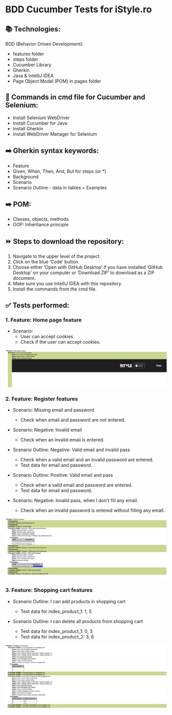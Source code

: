 # BDD Cucumber Tests for iStyle.ro

## 📚 Technologies:

BDD (Behavior Driven Development):

- features folder
- steps folder
- Cucumber Library
- Gherkin
- Java & IntelliJ IDEA
- Page Object Model (POM) in pages folder

## 📝 Commands in cmd file for Cucumber and Selenium:

- Install Selenium WebDriver
- Install Cucumber for Java
- Install Gherkin
- Install WebDriver Manager for Selenium 

## ➡️ Gherkin syntax keywords:
- Feature
- Given, When, Then, And, But for steps (or *)
- Background
- Scenario
- Scenario Outline - data in tables + Examples
## ➡️ POM:
- Classes, objects, methods
- OOP: Inheritance principle

## ⏩ Steps to download the repository:
1. Navigate to the upper level of the project.
2. Click on the blue ‘Code’ button.
3. Choose either ‘Open with GitHub Desktop’ if you have installed ‘GitHub Desktop’ on your computer or ‘Download ZIP’ to download as a ZIP document.
4. Make sure you use IntelliJ IDEA with this repository.
5. Install the commands from the cmd file.


## ✅ Tests performed:
### 1. Feature: Home page feature
  - Scenario: 
    - User can accept cookies 
    - Check if the user can accept cookies.
    
![home_reports](/src/test/images_for_reports/home_reports.png)

### 2. Feature: Register features
   - Scenario: Missing email and password
     - Check when email and password are not entered.
     
   - Scenario: Negative: Invalid email
     - Check when an invalid email is entered.
     
   - Scenario Outline: Negative: Valid email and invalid pass
     - Check when a valid email and an invalid password are entered.
     - Test data for email and password.
     
   - Scenario Outline: Positive: Valid email and pass
     - Check when a valid email and password are entered.
     - Test data for email and password.
     
   - Scenario: Negative: Invalid pass, when I don't fill any email.
     - Check when an invalid password is entered without filling any email.
       
![register_reports](/src/test/images_for_reports/register_reports.png)

### 3. Feature: Shopping cart features
- Scenario Outline: I can add products in shopping cart
  - Test data for index_product_1: 1, 5
  
- Scenario Outline: I can delete all products from shopping cart
  - Test data for index_product_1: 0, 3
  - Test data for index_product_2: 3, 6

![shoppingCart_reports](src/test/images_for_reports/shoppingCart_reports.png)
